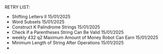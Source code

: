 RETRY LIST:

- Shifting Letters II 15/01/2025
- Word Subsets 15/01/2025
- Construct K Palindrome Strings 15/01/2025
- Check if a Parentheses String Can Be Valid 15/01/2025
- weekly 432 q2 Maximum Amount of Money Robot Can Earn 15/01/2025
- Minimum Length of String After Operations 15/01/2025
- 



 

    
